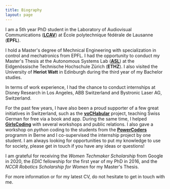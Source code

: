 ```yaml
---
title: Biography
layout: page
---
```


I am a 5th year PhD student in the Laboratory of Audiovisual Communications ([**LCAV**](https://lcav.epfl.ch)) at École polytechnique fédérale de Lausanne (**EPFL**).

I hold a Master's degree of Mechnical Engineering with specialization in control and mechatronics from EPFL. I had the opportunity to conduct my Master's Thesis at the Autonomous Systems Lab ([**ASL**](https://asl.ethz.ch)) at the Eidgenössische Technische Hochschule Zürich (**ETHZ**). I also visited the University of **Heriot Watt** in Edinburgh during the third year of my Bachelor studies.  

In terms of work experience, I had the chance to conduct internships at Disney Research in Los Angeles, ABB Switzerland and Bystronic Laser AG, Switzerland. 

For the past few years, I have also been a proud supporter of a few great initiatives in Switzerland, such as the [**voCHabular**](https://vochabular.ch) project, teaching Swiss German for free via a book and app. During the same time, I helped [**GirlsCoding**](https://girlscoding.org) with several workshops and public relations. I also gave a workshop on *python* coding to the students from the [**PowerCoders**](https://powercoders.ch) programm in Berne and I co-supervised the internship project by one student. I am always looking for opportunities to put my knowledge to use for society, please get in touch if you have any ideas or questions! 

I am grateful for receiving the *Women Techmaker Scholarship* from Google in 2020, the *EDIC* fellowship for the first year of my PhD in 2016, and the *NCCR Robotics Scholarship for Women* for my Master's Thesis.  

For more information or for my latest CV, do not hesitate to get in touch with me.
